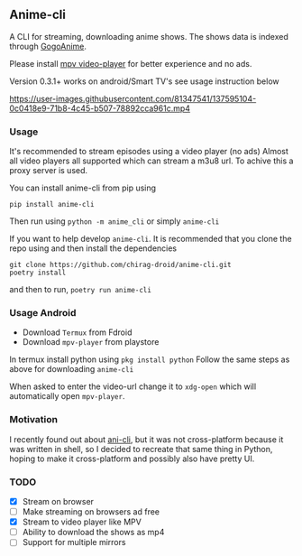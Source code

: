 ## Anime-cli

A CLI for streaming, downloading anime shows.
The shows data is indexed through [GogoAnime](https://gogoanime.pe).

Please install [mpv video-player](https://mpv.io/installation/) for better experience and no ads.

Version 0.3.1+ works on android/Smart TV's see usage instruction below

https://user-images.githubusercontent.com/81347541/137595104-0c0418e9-71b8-4c45-b507-78892cca961c.mp4

### Usage
It's recommended to stream episodes using a video player (no ads)
Almost all video players all supported which can stream a m3u8 url. To achive this a proxy server is used.

You can install anime-cli from pip using
```
pip install anime-cli
```
Then run using `python -m anime_cli` or simply `anime-cli`

If you want to help develop `anime-cli`. It is recommended that you clone the repo using and then install the dependencies
```
git clone https://github.com/chirag-droid/anime-cli.git
poetry install
```
and then to run, `poetry run anime-cli`

### Usage Android
- Download `Termux` from Fdroid
- Download `mpv-player` from playstore

In termux install python using `pkg install python`
Follow the same steps as above for downloading `anime-cli`

When asked to enter the video-url change it to `xdg-open` which will automatically open `mpv-player`.

### Motivation

I recently found out about [ani-cli](https://github.com/pystardust/ani-cli), but it was not cross-platform because it was written in shell, so I decided to recreate that same thing in Python, hoping to make it cross-platform and possibly also have pretty UI.

### TODO
- [x] Stream on browser
- [ ] Make streaming on browsers ad free
- [x] Stream to video player like MPV
- [ ] Ability to download the shows as mp4
- [ ] Support for multiple mirrors
